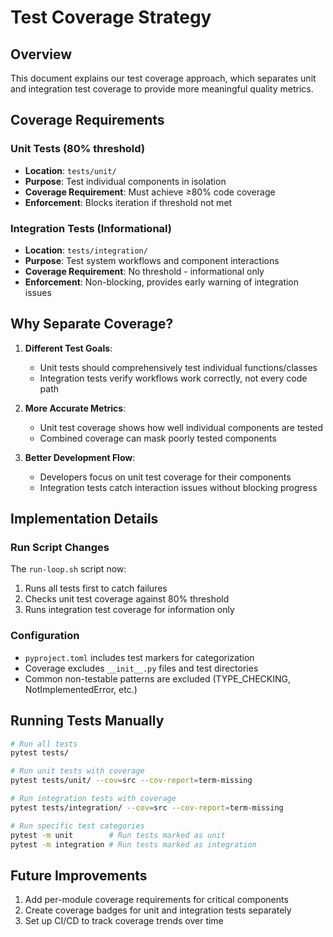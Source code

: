 # Test Coverage Strategy

## Overview

This document explains our test coverage approach, which separates unit and integration test coverage to provide more meaningful quality metrics.

## Coverage Requirements

### Unit Tests (80% threshold)
- **Location**: `tests/unit/`
- **Purpose**: Test individual components in isolation
- **Coverage Requirement**: Must achieve ≥80% code coverage
- **Enforcement**: Blocks iteration if threshold not met

### Integration Tests (Informational)
- **Location**: `tests/integration/`
- **Purpose**: Test system workflows and component interactions
- **Coverage Requirement**: No threshold - informational only
- **Enforcement**: Non-blocking, provides early warning of integration issues

## Why Separate Coverage?

1. **Different Test Goals**:
   - Unit tests should comprehensively test individual functions/classes
   - Integration tests verify workflows work correctly, not every code path

2. **More Accurate Metrics**:
   - Unit test coverage shows how well individual components are tested
   - Combined coverage can mask poorly tested components

3. **Better Development Flow**:
   - Developers focus on unit test coverage for their components
   - Integration tests catch interaction issues without blocking progress

## Implementation Details

### Run Script Changes
The `run-loop.sh` script now:
1. Runs all tests first to catch failures
2. Checks unit test coverage against 80% threshold
3. Runs integration test coverage for information only

### Configuration
- `pyproject.toml` includes test markers for categorization
- Coverage excludes `__init__.py` files and test directories
- Common non-testable patterns are excluded (TYPE_CHECKING, NotImplementedError, etc.)

## Running Tests Manually

```bash
# Run all tests
pytest tests/

# Run unit tests with coverage
pytest tests/unit/ --cov=src --cov-report=term-missing

# Run integration tests with coverage
pytest tests/integration/ --cov=src --cov-report=term-missing

# Run specific test categories
pytest -m unit        # Run tests marked as unit
pytest -m integration # Run tests marked as integration
```

## Future Improvements

1. Add per-module coverage requirements for critical components
2. Create coverage badges for unit and integration tests separately
3. Set up CI/CD to track coverage trends over time